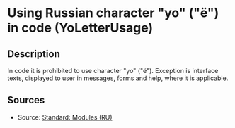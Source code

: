 # Using Russian character "yo" ("ё") in code (YoLetterUsage)

<!-- Блоки выше заполняются автоматически, не трогать -->
## Description

In code it is prohibited to use character "yo" ("ё"). Exception is interface texts, displayed to user in messages, forms and help, where it is applicable.

## Sources

* Source: [Standard: Modules (RU)](https://its.1c.ru/db/v8std#content:456:hdoc)
